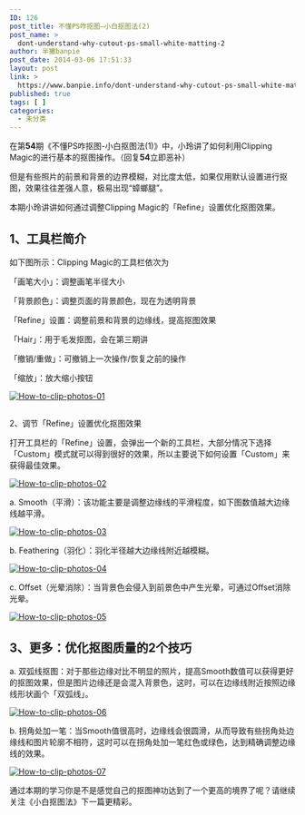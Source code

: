 ```yaml
---
ID: 126
post_title: 不懂PS咋抠图—小白抠图法(2)
post_name: >
  dont-understand-why-cutout-ps-small-white-matting-2
author: 半撇banpie
post_date: 2014-03-06 17:51:33
layout: post
link: >
  https://www.banpie.info/dont-understand-why-cutout-ps-small-white-matting-2/
published: true
tags: [ ]
categories:
  - 未分类
---
```

在第**54**期《不懂PS咋抠图-小白抠图法(1)》中，小玲讲了如何利用Clipping Magic的进行基本的抠图操作。（回复**54**立即恶补）

但是有些照片的前景和背景的边界模糊，对比度太低，如果仅用默认设置进行抠图，效果往往差强人意，极易出现“蟑螂腿”。

本期小玲讲讲如何通过调整Clipping Magic的「Refine」设置优化抠图效果。

## 1、工具栏简介

如下图所示：Clipping Magic的工具栏依次为

「画笔大小」：调整画笔半径大小

「背景颜色」：调整页面的背景颜色，现在为透明背景

「Refine」设置：调整前景和背景的边缘线，提高抠图效果

「Hair」：用于毛发抠图，会在第三期讲

「撤销/重做」：可撤销上一次操作/恢复之前的操作

「缩放」：放大缩小按钮

[![How-to-clip-photos-01][1]][1]

## 

2、调节「Refine」设置优化抠图效果

打开工具栏的「Refine」设置，会弹出一个新的工具栏，大部分情况下选择「Custom」模式就可以得到很好的效果，所以主要说下如何设置「Custom」来获得最佳效果。

[![How-to-clip-photos-02][2]][2]

a. Smooth（平滑）：该功能主要是调整边缘线的平滑程度，如下图数值越大边缘线越平滑。

[![How-to-clip-photos-03][3]][3]

b. Feathering（羽化）：羽化半径越大边缘线附近越模糊。

[![How-to-clip-photos-04][4]][4]

c. Offset（光晕消除）：当背景色会侵入到前景色中产生光晕，可通过Offset消除光晕。

[![How-to-clip-photos-05][5]][5]

## 3、更多：优化抠图质量的2个技巧

a. 双弧线抠图：对于那些边缘对比不明显的照片，提高Smooth数值可以获得更好的抠图效果，但是图片边缘还是会混入背景色，这时，可以在边缘线附近按照边缘线形状画个「双弧线」。

[![How-to-clip-photos-06][6]][6]

b. 拐角处加一笔：当Smooth值很高时，边缘线会很圆滑，从而导致有些拐角处边缘线和图片轮廓不相符，这时可以在拐角处加一笔红色或绿色，达到精确调整边缘线的效果。

[![How-to-clip-photos-07][7]][7]

通过本期的学习你是不是感觉自己的抠图神功达到了一个更高的境界了呢？请继续关注《小白抠图法》下一篇更精彩。

<!--stackedit_data:
eyJoaXN0b3J5IjpbLTIxNjE1Njg3NV19
-->

<!--stackedit_data:
eyJoaXN0b3J5IjpbMTc2OTczMTQyMV19
-->

 [1]: http://www.banpie.info/wp-content/uploads/2014/03/How-to-clip-photos-01.jpg
 [2]: http://www.banpie.info/wp-content/uploads/2014/03/How-to-clip-photos-02.jpg
 [3]: http://www.banpie.info/wp-content/uploads/2014/03/How-to-clip-photos-03.jpg
 [4]: http://www.banpie.info/wp-content/uploads/2014/03/How-to-clip-photos-04.jpg
 [5]: http://www.banpie.info/wp-content/uploads/2014/03/How-to-clip-photos-05.jpg
 [6]: http://www.banpie.info/wp-content/uploads/2014/03/How-to-clip-photos-06.jpg
 [7]: http://www.banpie.info/wp-content/uploads/2014/03/How-to-clip-photos-07.jpg
<!--stackedit_data:
eyJoaXN0b3J5IjpbLTc4MzUxOTU4XX0=
-->